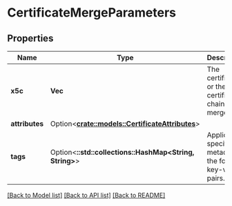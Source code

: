 # CertificateMergeParameters

## Properties

Name | Type | Description | Notes
------------ | ------------- | ------------- | -------------
**x5c** | **Vec<String>** | The certificate or the certificate chain to merge. | 
**attributes** | Option<[**crate::models::CertificateAttributes**](CertificateAttributes.md)> |  | [optional]
**tags** | Option<**::std::collections::HashMap<String, String>**> | Application specific metadata in the form of key-value pairs. | [optional]

[[Back to Model list]](../README.md#documentation-for-models) [[Back to API list]](../README.md#documentation-for-api-endpoints) [[Back to README]](../README.md)


